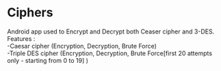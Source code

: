 # Ciphers
Android app used to Encrypt and Decrypt both Ceaser cipher and 3-DES.
Features :  
-Caesar cipher (Encryption, Decryption, Brute Force)  
-Triple DES cipher (Encryption, Decryption, Brute Force[first 20 attempts only - starting from 0 to 19] )  
